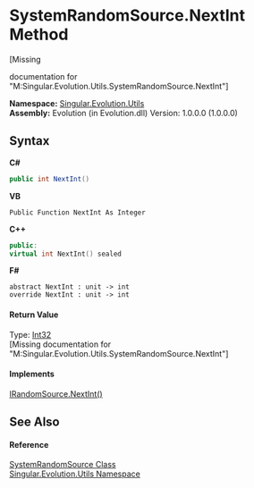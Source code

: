 # SystemRandomSource.NextInt Method 
 

\[Missing <summary> documentation for "M:Singular.Evolution.Utils.SystemRandomSource.NextInt"\]

**Namespace:**&nbsp;<a href="bb7b030e-87d6-8095-f2c6-b0b821b0d323">Singular.Evolution.Utils</a><br />**Assembly:**&nbsp;Evolution (in Evolution.dll) Version: 1.0.0.0 (1.0.0.0)

## Syntax

**C#**<br />
``` C#
public int NextInt()
```

**VB**<br />
``` VB
Public Function NextInt As Integer
```

**C++**<br />
``` C++
public:
virtual int NextInt() sealed
```

**F#**<br />
``` F#
abstract NextInt : unit -> int 
override NextInt : unit -> int 
```


#### Return Value
Type: <a href="http://msdn2.microsoft.com/en-us/library/td2s409d" target="_blank">Int32</a><br />\[Missing <returns> documentation for "M:Singular.Evolution.Utils.SystemRandomSource.NextInt"\]

#### Implements
<a href="e8ccf6f8-7c38-151b-1654-fc76936a3275">IRandomSource.NextInt()</a><br />

## See Also


#### Reference
<a href="04cfd437-7642-cf5f-f1e5-49bd56c4148f">SystemRandomSource Class</a><br /><a href="bb7b030e-87d6-8095-f2c6-b0b821b0d323">Singular.Evolution.Utils Namespace</a><br />